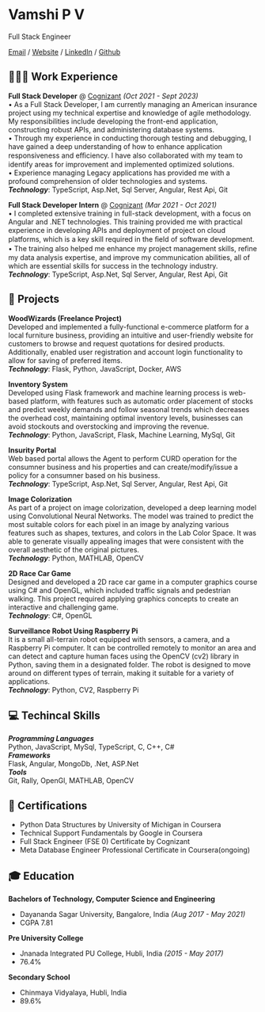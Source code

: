 # Vamshi P V 

Full Stack Engineer

[Email](mailto:vamshi.pva@gmail.com) / [Website]() / [LinkedIn](https://www.linkedin.com/in/vamshipv/) / [Github](https://www.github.com/vamshipv)


## 👨🏻‍💻 Work Experience

**Full Stack Developer** @ [Cognizant]() _(Oct 2021 - Sept 2023)_ <br>
•	As a Full Stack Developer, I am currently managing an American insurance project using my technical expertise and knowledge of agile methodology. My responsibilities include developing the front-end application, constructing robust APIs, and administering database systems.<br>
•	Through my experience in conducting thorough testing and debugging, I have gained a deep understanding of how to enhance application responsiveness and eﬃciency. I have also collaborated with my team to identify areas for improvement and implemented optimized solutions.<br>
•	Experience managing Legacy applications has provided me with a profound comprehension of older technologies and systems.<br>
**_Technology_**: TypeScript, Asp.Net, Sql Server, Angular, Rest Api, Git

**Full Stack Developer Intern** @ [Cognizant]() _(Mar 2021 - Oct 2021)_ <br>
•	I completed extensive training in full-stack development, with a focus on Angular and .NET technologies. This training provided me with practical experience in developing APIs and deployment of project on cloud platforms, which is a key skill required in the ﬁeld of software development.<br>
•	The training also helped me enhance my project management skills, reﬁne my data analysis expertise, and improve my communication abilities, all of which are essential skills for success in the technology industry.<br>
**_Technology_**: TypeScript, Asp.Net, Sql Server, Angular, Rest Api, Git

## 📑 Projects 

**WoodWizards (Freelance Project)**<br>
Developed and implemented a fully-functional e-commerce platform for a local furniture business, providing an intuitive and user-friendly website for customers to browse and request quotations for desired products. Additionally, enabled user registration and account login functionality to allow for saving of preferred items.<br>
**_Technology_**: Flask, Python, JavaScript, Docker, AWS

**Inventory System** <br>
Developed using Flask framework and machine learning process is web-based platform, with features such as automatic order placement of stocks and predict weekly demands and follow seasonal trends which decreases the overhead cost, maintaining optimal inventory levels, businesses can avoid stockouts and overstocking and improving the revenue.<br>
**_Technology_**: Python, JavaScript, Flask, Machine Learning, MySql, Git

**Insurity Portal** <br>
Web based portal allows the Agent to perform CURD operation for the consumner business and his properties and can create/modify/issue a policy for a consumner based on his business.<br>
**_Technology_**: TypeScript, Asp.Net, Sql Server, Angular, Rest Api, Git

**Image Colorization** <br>
As part of a project on image colorization, developed a deep learning model using Convolutional Neural Networks. The model was trained to predict the most suitable colors for each pixel in an image by analyzing various features such as shapes, textures, and colors in the Lab Color Space. It was able to generate visually appealing images that were consistent with the overall aesthetic of the original pictures.<br>
**_Technology_**: Python, MATHLAB, OpenCV

**2D Race Car Game** <br>
Designed and developed a 2D race car game in a computer graphics course using C# and OpenGL, which included traffic signals and pedestrian walking. This project required applying graphics concepts to create an interactive and challenging game.<br>
**_Technology_**: C#, OpenGL

**Surveillance Robot Using Raspberry Pi**<br>
It is a small all-terrain robot equipped with sensors, a camera, and a Raspberry Pi computer. It can be controlled remotely to monitor an area and can detect and capture human faces using the OpenCV (cv2) library in Python, saving them in a designated folder. The robot is designed to move around on different types of terrain, making it suitable for a variety of applications.<br>
**_Technology_**: Python, CV2, Raspberry Pi

## 💻 Techincal Skills
**_Programming Languages_**<br>
Python, JavaScript, MySql, TypeScript, C, C++, C#<br>
**_Frameworks_**<br>
Flask, Angular, MongoDb, .Net, ASP.Net<br>
**_Tools_**<br>
Git, Rally, OpenGl, MATHLAB, OpenCV

## 📜 Certifications
- Python Data Structures by University of Michigan in Coursera
- Technical Support Fundamentals by Google in Coursera
- Full Stack Engineer (FSE 0) Certificate by Cognizant
- Meta Database Engineer Professional Certificate in Coursera(ongoing)

## 🎓 Education
**Bachelors of Technology, Computer Science and Engineering**
- Dayananda Sagar University, Bangalore, India _(Aug 2017 - May 2021)_
- CGPA 7.81

**Pre University College**
- Jnanada Integrated PU College, Hubli, India _(2015 - May 2017)_
- 76.4%

**Secondary School**
- Chinmaya Vidyalaya, Hubli, India
- 89.6%
